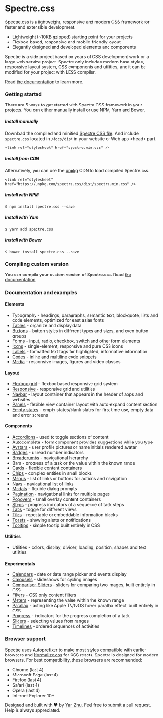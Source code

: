 # Spectre.css
Spectre.css is a lightweight, responsive and modern CSS framework for faster and extensible development.

- Lightweight (~10KB gzipped) starting point for your projects
- Flexbox-based, responsive and mobile-friendly layout
- Elegantly designed and developed elements and components

Spectre is a side project based on years of CSS development work on a large web service project. Spectre only includes modern base styles, responsive layout system, CSS components and utilities, and it can be modified for your project with LESS compiler.

Read [the documentation](https://picturepan2.github.io/spectre/getting-started.html) to learn more.

### Getting started

There are 5 ways to get started with Spectre CSS framework in your projects. You can either manually install or use NPM, Yarn and Bower.

##### Install manually
Download the compiled and minified [Spectre CSS file](https://github.com/picturepan2/spectre/tree/master/docs/dist). And include `spectre.css` located in `/docs/dist` in your website or Web app &lt;head&gt; part.

`<link rel="stylesheet" href="spectre.min.css" />`

##### Install from CDN
Alternatively, you can use the [unpkg](https://unpkg.com/) CDN to load compiled Spectre.css.

`<link rel="stylesheet" href="https://unpkg.com/spectre.css/dist/spectre.min.css" />`

##### Install with NPM
`$ npm install spectre.css --save`

##### Install with Yarn
`$ yarn add spectre.css`

##### Install with Bower
`$ bower install spectre.css --save`



### Compiling custom version

You can compile your custom version of Spectre.css. Read [the documentation](https://picturepan2.github.io/spectre/getting-started.html#compiling).

### Documentation and examples

#### Elements

- [Typography](https://picturepan2.github.io/spectre/elements.html#typography) - headings, paragraphs, semantic text, blockquote, lists and code elements, optimized for east asian fonts
- [Tables](https://picturepan2.github.io/spectre/elements.html#tables) - organize and display data
- [Buttons](https://picturepan2.github.io/spectre/elements.html#buttons) - button styles in different types and sizes, and even button groups
- [Forms](https://picturepan2.github.io/spectre/elements.html#forms) - input, radio, checkbox, switch and other form elements
- [Icons](https://picturepan2.github.io/spectre/elements.html#icons) - single-element, responsive and pure CSS icons
- [Labels](https://picturepan2.github.io/spectre/elements.html#labels) - formatted text tags for highlighted, informative information
- [Codes](https://picturepan2.github.io/spectre/elements.html#codes) - inline and multiline code snippets
- [Media](https://picturepan2.github.io/spectre/elements.html#media) - responsive images, figures and video classes

#### Layout
- [Flexbox grid](https://picturepan2.github.io/spectre/layout.html#grid) - flexbox based responsive grid system
- [Responsive](https://picturepan2.github.io/spectre/layout.html#responsive) - responsive grid and utilities
- [Navbar](https://picturepan2.github.io/spectre/layout.html#navbar) - layout container that appears in the header of apps and websites
- [Panels](https://picturepan2.github.io/spectre/layout.html#panels) - flexible view container layout with auto-expand content section
- [Empty states](https://picturepan2.github.io/spectre/layout.html#empty) - empty states/blank slates for first time use, empty data and error screens

#### Components
- [Accordions](https://picturepan2.github.io/spectre/components.html#accordions) - used to toggle sections of content
- [Autocomplete](https://picturepan2.github.io/spectre/components.html#autocomplete) - form component provides suggestions while you type
- [Avatars](https://picturepan2.github.io/spectre/components.html#avatars) - user profile pictures or name initials rendered avatar
- [Badges](https://picturepan2.github.io/spectre/components.html#badges) - unread number indicators
- [Breadcrumbs](https://picturepan2.github.io/spectre/components.html#breadcrumbs) - navigational hierarchy
- [Bars](https://picturepan2.github.io/spectre/components.html#bars) - progress of a task or the value within the known range
- [Cards](https://picturepan2.github.io/spectre/components.html#cards) - flexible content containers
- [Chips](https://picturepan2.github.io/spectre/components.html#chips) - complex entities in small blocks
- [Menus](https://picturepan2.github.io/spectre/components.html#menus) - list of links or buttons for actions and navigation
- [Navs](https://picturepan2.github.io/spectre/components.html#navs) - navigational list of links
- [Modals](https://picturepan2.github.io/spectre/components.html#modals) - flexible dialog prompts
- [Pagination](https://picturepan2.github.io/spectre/components.html#pagination) - navigational links for multiple pages
- [Popovers](https://picturepan2.github.io/spectre/components.html#popovers) - small overlay content containers
- [Steps](https://picturepan2.github.io/spectre/components.html#steps) - progress indicators of a sequence of task steps
- [Tabs](https://picturepan2.github.io/spectre/components.html#tabs) - toggle for different views
- [Tiles](https://picturepan2.github.io/spectre/components.html#tiles) - repeatable or embeddable information blocks
- [Toasts](https://picturepan2.github.io/spectre/components.html#toasts) - showing alerts or notifications
- [Tooltips](https://picturepan2.github.io/spectre/components.html#tooltips) - simple tooltip built entirely in CSS

#### Utilities

- [Utilities](https://picturepan2.github.io/spectre/utilities.html) - colors, display, divider, loading, position, shapes and text utilities

#### Experimentals
- [Calendars](https://picturepan2.github.io/spectre/experimentals.html#calendars) - date or date range picker and events display
- [Carousels](https://picturepan2.github.io/spectre/experimentals.html#carousels) - slideshows for cycling images
- [Comparison Sliders](https://picturepan2.github.io/spectre/experimentals.html#comparison) - sliders for comparing two images, built entirely in CSS
- [Filters](https://picturepan2.github.io/spectre/experimentals.html#carousels) - CSS only content filters
- [Meters](https://picturepan2.github.io/spectre/experimentals.html#meters) - representing the value within the known range
- [Parallax](https://picturepan2.github.io/spectre/experimentals.html#parallax) - acting like Apple TV/tvOS hover parallax effect, built entirely in CSS
- [Progress](https://picturepan2.github.io/spectre/experimentals.html#progress) - indicators for the progress completion of a task
- [Sliders](https://picturepan2.github.io/spectre/experimentals.html#sliders) - selecting values from ranges
- [Timelines](https://picturepan2.github.io/spectre/experimentals.html#timelines) - ordered sequences of activities

### Browser support
Spectre uses [Autoprefixer](https://github.com/postcss/autoprefixer) to make most styles compatible with earlier browsers and [Normalize.css](https://necolas.github.io/normalize.css/) for CSS resets. Spectre is designed for modern browsers. For best compatibility, these browsers are recommended:
- Chrome (last 4)
- Microsoft Edge (last 4)
- Firefox (last 4)
- Safari (last 4)
- Opera (last 4)
- Internet Explorer 10+

Designed and built with ♥ by [Yan Zhu](https://twitter.com/picturepan2). Feel free to submit a pull request. Help is always appreciated.
